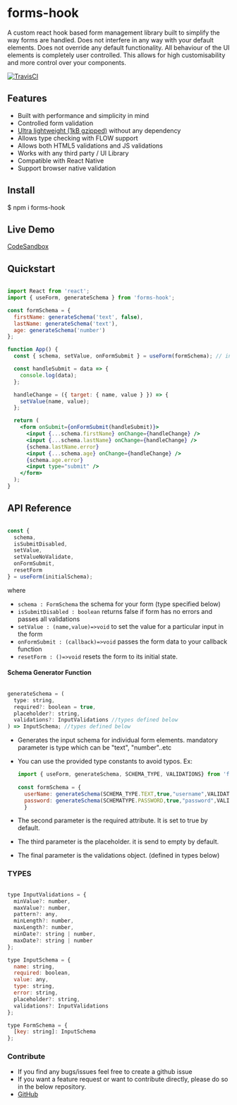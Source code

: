 # forms-hook

A custom react hook based form management library built to simplify the way forms are handled. Does not interfere in any way with your default elements. Does not override any default functionality. All behaviour of the UI elements is completely user controlled. This allows for high customisability and more control over your components.

[![TravisCI](https://travis-ci.org/wasib/forms-hook.svg?branch=master)](https://travis-ci.org/wasib/forms-hook)

## Features

- Built with performance and simplicity in mind
- Controlled form validation
- [Ultra lightweight (1kB gzipped)](https://bundlephobia.com/result?p=forms-hook@latest) without any dependency
- Allows type checking with FLOW support
- Allows both HTML5 validations and JS validations
- Works with any third party / UI Library
- Compatible with React Native
- Support browser native validation

## Install

\$ npm i forms-hook

## Live Demo

[CodeSandbox](https://codesandbox.io/s/beautiful-mountain-x7c8e)

## Quickstart

```jsx

import React from 'react';
import { useForm, generateSchema } from 'forms-hook';

const formSchema = {
  firstName: generateSchema('text', false),
  lastName: generateSchema('text'),
  age: generateSchema('number')
};

function App() {
  const { schema, setValue, onFormSubmit } = useForm(formSchema); // initialise the hook

  const handleSubmit = data => {
    console.log(data);
  };

  handleChange = ({ target: { name, value } }) => {
    setValue(name, value);
  };

  return (
    <form onSubmit={onFormSubmit(handleSubmit)}>
      <input {...schema.firstName} onChange={handleChange} />
      <input {...schema.lastName} onChange={handleChange} />
      {schema.lastName.error}
      <input {...schema.age} onChange={handleChange} />
      {schema.age.error}
      <input type="submit" />
    </form>
  );
}

```

## API Reference

```js

const {
  schema,
  isSubmitDisabled,
  setValue,
  setValueNoValidate,
  onFormSubmit,
  resetForm
} = useForm(initialSchema);

```

where

- `schema : FormSchema` the schema for your form (type specified below)
- `isSubmitDisabled : boolean` returns false if form has no errors and passes all validations
- `setValue : (name,value)=>void` to set the value for a particular input in the form
- `onFormSubmit : (callback)=>void` passes the form data to your callback function
- `resetForm : ()=>void` resets the form to its initial state.

#### Schema Generator Function

```js

generateSchema = (
  type: string,
  required?: boolean = true,
  placeholder?: string,
  validations?: InputValidations //types defined below
) => InputSchema; //types defined below

```

- Generates the input schema for individual form elements. mandatory parameter is type which can be "text", "number"..etc
- You can use the provided type constants to avoid typos. Ex:

  ```js 
  import { useForm, generateSchema, SCHEMA_TYPE, VALIDATIONS} from 'forms-hook';
   
  const formSchema = { 
    userName: generateSchema(SCHEMA_TYPE.TEXT,true,"username",VALIDATIONS.USERNAME),
    password: generateSchema(SCHEMATYPE.PASSWORD,true,"password",VALIDATIONS.PASSWORD) 
    }
  ```
- The second parameter is the required attribute. It is set to true by default.
- The third parameter is the placeholder. it is send to empty by default.
- The final parameter is the validations object. (defined in types below)

### TYPES

```js

type InputValidations = {
  minValue?: number,
  maxValue?: number,
  pattern?: any,
  minLength?: number,
  maxLength?: number,
  minDate?: string | number,
  maxDate?: string | number
};

type InputSchema = {
  name: string,
  required: boolean,
  value: any,
  type: string,
  error: string,
  placeholder?: string,
  validations?: InputValidations
};

type FormSchema = {
  [key: string]: InputSchema
};

```

### Contribute

- If you find any bugs/issues feel free to create a github issue
- If you want a feature request or want to contribute directly, please do so in the below repository.
- [GitHub](https://github.com/wasib/forms-hook)
